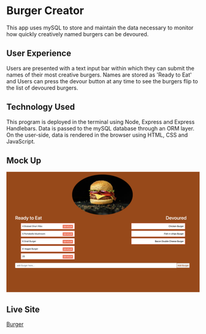 # Burger Creator

This app uses mySQL to store and maintain the data necessary to monitor how quickly creatively named burgers can be devoured. 

## User Experience

Users are presented with a text input bar within which they can submit the names of their most creative burgers. Names are stored as 'Ready to Eat' and Users can press the devour button at any time to see the burgers flip to the list of devoured burgers.

## Technology Used

This program is deployed in the terminal using Node, Express and Express Handlebars. Data is passed to the mySQL database through an ORM layer. On the user-side, data is rendered in the browser using HTML, CSS and JavaScript. 

## Mock Up

![Photo of Eat the Burger App](https://github.com/catherinebshaw/Burger/blob/main/public/assets/img/Burger_ScreenShot.png)

## Live Site

[Burger](https://burger-cs.herokuapp.com/)



